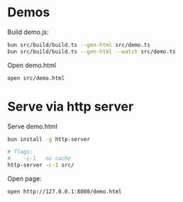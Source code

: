 # Demos
Build demo.js:
```sh
bun src/build/build.ts --gen-html src/demo.ts
bun src/build/build.ts --gen-html --watch src/demo.ts
```

Open demo.html
```sh
open src/demo.html
```

# Serve via http server
Serve demo.html
```sh
bun install -g http-server

# flags:
#    -c-1   no cache
http-server -c-1 src/
```

Open page:
```sh
open http://127.0.0.1:8080/demo.html
```